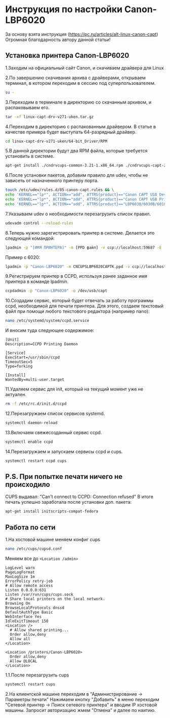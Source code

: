 # Инструкция по настройки Canon-LBP6020

За основу взята инструкция (https://pc.ru/articles/alt-linux-canon-capt)
Огромная благодарность автору данной статьи!

## Установка принтера Canon-LBP6020

1.Заходим на официальный сайт Canon, и скачиваем драйвера для Linux

2.По завершению скачивания архива с драйверами, открываем терминал, в котором переходим в сессию под суперпользователем.

```bash
su -
```

3.Переходим в терминале в директорию со скачанным архивом, и распаковываем его.

```bash
tar -xf linux-capt-drv-v271-uken.tar.gz
```

4.Переходим в директорию с распакованным драйвером. В статье в качестве примера будет выступать 64-разрядный драйвер.

```bash
cd linux-capt-drv-v271-uken/64-bit_Driver/RPM
```

5.В данной директории будут два RPM файла, которые требуется установить в системе.

```bash
apt-get install ./cndrvcups-common-3.21-1.x86_64.rpm ./cndrvcups-capt-2.71-1.x86_64.rpm --assume-yes
```

6.После установки пакетов, добавим правило для udev, чтобы не зависеть от назначенного принтеру порта.

```bash
touch /etc/udev/rules.d/85-canon-capt.rules && \
echo 'KERNEL=="lp*", ACTION=="add", ATTRS{product}=="Canon CAPT USB Device", SYMLINK+="usb/capt"' > /etc/udev/rules.d/85-canon-capt.rules && \
echo 'KERNEL=="lp*", ACTION=="add", ATTRS{product}=="Canon CAPT USB Printer", SYMLINK+="usb/capt"' >> /etc/udev/rules.d/85-canon-capt.rules && \
echo 'KERNEL=="lp*", ACTION=="add", ATTRS{product}=="LBP6030/6030B/6018L", SYMLINK+="usb/capt"' >> /etc/udev/rules.d/85-canon-capt.rules

```

7.Указываем udev о необходимости перезагрузить список правил.

```bash
udevadm control --reload-rules
```

8.Теперь нужно зарегистрировать принтер в системе. Делается это следующей командой:

```bash
lpadmin -p "[ИМЯ ПРИНТЕРА]" -m [PPD файл] -v ccp://localhost:59687 -E
```

  Пример с 6020:

```bash
lpadmin -p "Canon-LBP6020" -m CNCUPSLBP6020CAPTK.ppd -v ccp://localhost:59687 -E
```

9.Регистрируем принтер в CCPD, используя ранее заданное имя принтера в команде lpadmin.

```bash
ccpdadmin -p "Canon-LBP6020" -o /dev/usb/capt
```

10.Создадим сервис, который будет отвечать за работу программы ccpd, необходимой для печати принтера. Для этого, создаем текстовый файл при помощи любого текстового редактора (например nano):

```bash
nano /etc/systemd/system/ccpd.service
```

  И вносим туда следующее содержимое:

```
[Unit]
Description=CCPD Printing Daemon

[Service]
ExecStart=/usr/sbin/ccpd
TimeoutSec=5
Type=forking

[Install]
WantedBy=multi-user.target
```

11.Удаляем сервис для init, который на текущий момент уже не актуален.

```bash
rm -f /etc/rc.d/init.d/ccpd
```

12.Перезагружаем список сервисов systemd.

```bash
systemctl daemon-reload
```

13.Включаем свежесозданный сервис ccpd.

```bash
systemctl enable ccpd
```

14.Перезагружаем и запускаем сервисы ccpd и cups.

```bash
systemctl restart ccpd cups
```

## P.S. При попытке печати ничего не происходило

CUPS выдавал: "Can't connect to CCPD: Connection refused" В итоге печать успешно заработала после установки доп. пакета:

```bash
apt-get install initscripts-compat-fedora
```

## Работа по сети

1.На хостовой машине меняем конфиг cups

```bash
nano /etc/cups/cupsd.conf
```

  Меняем все до `<Location /admin>`

```
LogLevel warn
PageLogFormat
MaxLogSize 1m
ErrorPolicy retry-job
# Allow remote access
Listen 0.0.0.0:631
Listen /var/run/cups/cups.sock
# Share local printers on the local network.
Browsing On
BrowseLocalProtocols dnssd
DefaultAuthType Basic
WebInterface Yes
IdleExitTimeout 150
<Location />
  # Allow shared printing...
  Order allow,deny
  Allow all
</Location>

<Location /printers/Canon-LBP6020>
  Order allow,deny
  Allow @LOCAL
</Location>
```

1.1.После перезагрузить cups

```bash
systemctl restart cups
```

2.На клиентской машине переходим в "Администрирование -> Параметры печати" Нажимаем кнопку "Добавить" в меню переходим "Сетевой принтер -> Поиск сетевого принтера" и вводим IP хостовой машины. Запросит авторизацию жмем "Отмена" и далее по наитию.
